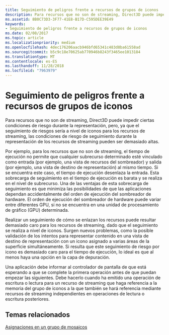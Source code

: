 ```yaml
---
title: Seguimiento de peligros frente a recursos de grupos de iconos
description: Para recursos que no son de streaming, Direct3D puede impedir ciertas condiciones de riesgo durante la representación, pero, ya que el seguimiento de riesgos sería a nivel de iconos para los recursos de streaming, las condiciones de riesgo de seguimiento durante la representación de los recursos de streaming pueden ser demasiado altas.
ms.assetid: 8B0C73D3-3F77-41E8-B17D-C595DEE39E49
keywords:
- Seguimiento de peligros frente a recursos de grupos de iconos
ms.date: 02/08/2017
ms.topic: article
ms.localizationpriority: medium
ms.openlocfilehash: 4dec176206aacb946bfd65341c483d8ba61558ad
ms.sourcegitcommit: b5c9c18e70625ab770946b8243f3465ee1013184
ms.translationtype: MT
ms.contentlocale: es-ES
ms.lasthandoff: 11/28/2018
ms.locfileid: "7963979"
---
```

# <a name="hazard-tracking-versus-tile-pool-resources"></a>Seguimiento de peligros frente a recursos de grupos de iconos


Para recursos que no son de streaming, Direct3D puede impedir ciertas condiciones de riesgo durante la representación, pero, ya que el seguimiento de riesgos sería a nivel de iconos para los recursos de streaming, las condiciones de riesgo de seguimiento durante la representación de los recursos de streaming pueden ser demasiado altas.

Por ejemplo, para los recursos que no son de streaming, el tiempo de ejecución no permite que cualquier subrecurso determinado esté vinculado como entrada (por ejemplo, una vista de recursos del sombreador) y salida (por ejemplo, una vista de destino de representación) al mismo tiempo. Si se encuentra este caso, el tiempo de ejecución desenlaza la entrada. Esta sobrecarga de seguimiento en el tiempo de ejecución es barata y se realiza en el nivel de subrecurso. Una de las ventajas de esta sobrecarga de seguimiento es que minimiza las posibilidades de que las aplicaciones dependan accidentalmente del orden de ejecución del sombreador de hardware. El orden de ejecución del sombreador de hardware puede variar entre diferentes GPU, si no se encuentra en una unidad de procesamiento de gráfico (GPU) determinada.

Realizar un seguimiento de cómo se enlazan los recursos puede resultar demasiado caro para los recursos de streaming, dado que el seguimiento se realiza a nivel de iconos. Surgen nuevos problemas, como la posible validación de los intentos para representar contenido en una vista de destino de representación con un icono asignado a varias áreas de la superficie simultáneamente. Si resulta que este seguimiento de riesgo por icono es demasiado caro para el tiempo de ejecución, lo ideal es que al menos haya una opción en la capa de depuración.

Una aplicación debe informar al controlador de pantalla de que está esperando a que se complete la primera operación antes de que puedan empezar las siguientes. Debe hacerlo cuando ha emitido una operación de escritura o lectura para un recurso de streaming que haga referencia a la memoria del grupo de iconos a la que también se hará referencia mediante recursos de streaming independientes en operaciones de lectura o escritura posteriores.

## <a name="span-idrelated-topicsspanrelated-topics"></a><span id="related-topics"></span>Temas relacionados


[Asignaciones en un grupo de mosaicos](mappings-are-into-a-tile-pool.md)

 

 




